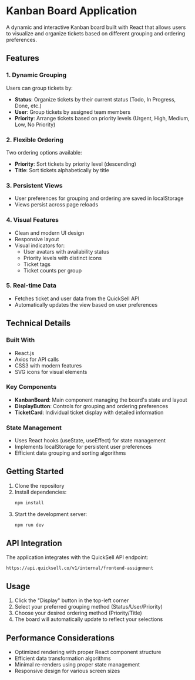 # Kanban Board Application

A dynamic and interactive Kanban board built with React that allows users to visualize and organize tickets based on different grouping and ordering preferences.

## Features

### 1. Dynamic Grouping
Users can group tickets by:
- **Status**: Organize tickets by their current status (Todo, In Progress, Done, etc.)
- **User**: Group tickets by assigned team members
- **Priority**: Arrange tickets based on priority levels (Urgent, High, Medium, Low, No Priority)

### 2. Flexible Ordering
Two ordering options available:
- **Priority**: Sort tickets by priority level (descending)
- **Title**: Sort tickets alphabetically by title

### 3. Persistent Views
- User preferences for grouping and ordering are saved in localStorage
- Views persist across page reloads

### 4. Visual Features
- Clean and modern UI design
- Responsive layout
- Visual indicators for:
  - User avatars with availability status
  - Priority levels with distinct icons
  - Ticket tags
  - Ticket counts per group

### 5. Real-time Data
- Fetches ticket and user data from the QuickSell API
- Automatically updates the view based on user preferences

## Technical Details

### Built With
- React.js
- Axios for API calls
- CSS3 with modern features
- SVG icons for visual elements

### Key Components
- **KanbanBoard**: Main component managing the board's state and layout
- **DisplayButton**: Controls for grouping and ordering preferences
- **TicketCard**: Individual ticket display with detailed information

### State Management
- Uses React hooks (useState, useEffect) for state management
- Implements localStorage for persistent user preferences
- Efficient data grouping and sorting algorithms

## Getting Started

1. Clone the repository
2. Install dependencies:
   ```bash
   npm install
   ```
3. Start the development server:
   ```bash
   npm run dev
   ```

## API Integration
The application integrates with the QuickSell API endpoint:
```
https://api.quicksell.co/v1/internal/frontend-assignment
```

## Usage
1. Click the "Display" button in the top-left corner
2. Select your preferred grouping method (Status/User/Priority)
3. Choose your desired ordering method (Priority/Title)
4. The board will automatically update to reflect your selections

## Performance Considerations
- Optimized rendering with proper React component structure
- Efficient data transformation algorithms
- Minimal re-renders using proper state management
- Responsive design for various screen sizes